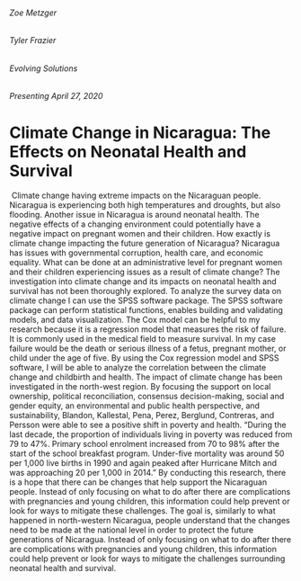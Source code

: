 ###### Zoe Metzger

###### Tyler Frazier

###### Evolving Solutions

###### Presenting April 27, 2020

# Climate Change in Nicaragua: The Effects on Neonatal Health and Survival

​	Climate change having extreme impacts on the Nicaraguan people. Nicaragua is experiencing both high temperatures and droughts, but also flooding. Another issue in Nicaragua is around neonatal health. The negative effects of a changing environment could potentially have a negative impact on pregnant women and their children. How exactly is climate change impacting the future generation of Nicaragua? Nicaragua has issues with governmental corruption, health care, and economic equality. What can be done at an administrative level for pregnant women and their children experiencing issues as a result of climate change? The investigation into climate change and its impacts on neonatal health and survival has not been thoroughly explored. To analyze the survey data on climate change I can use the SPSS software package. The SPSS software package can perform statistical functions, enables building and validating models, and data visualization. The Cox model can be helpful to my research because it is a regression model that measures the risk of failure. It is commonly used in the medical field to measure survival. In my case failure would be the death or serious illness of a fetus, pregnant mother, or child under the age of five. By using the Cox regression model and SPSS software, I will be able to analyze the correlation between the climate change and childbirth and health. The impact of climate change has been investigated in the north-west region. By focusing the support on local ownership, political reconciliation, consensus decision-making, social and gender equity, an environmental and public health perspective, and sustainability, Blandon, Kallestal, Pena, Perez, Berglund, Contreras, and Persson were able to see a positive shift in poverty and health. “During the last decade, the proportion of individuals living in poverty was reduced from 79 to 47%. Primary school enrolment increased from 70 to 98% after the start of the school breakfast program. Under-five mortality was around 50 per 1,000 live births in 1990 and again peaked after Hurricane Mitch and was approaching 20 per 1,000 in 2014.” By conducting this research, there is a hope that there can be changes that help support the Nicaraguan people. Instead of only focusing on what to do after there are complications with pregnancies and young children, this information could help prevent or look for ways to mitigate these challenges. The goal is, similarly to what happened in north-western Nicaragua, people understand that the changes need to be made at the national level in order to protect the future generations of Nicaragua. Instead of only focusing on what to do after there are complications with pregnancies and young children, this information could help prevent or look for ways to mitigate the challenges surrounding neonatal health and survival.